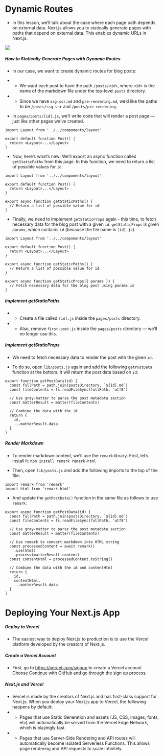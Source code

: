 # Dynamic Routes

- In this lesson, we’ll talk about the case where each page path depends on external data. Next.js allows you to statically generate pages with paths that depend on external data. This enables dynamic URLs in Next.js.

![](https://nextjs.org/static/images/learn/dynamic-routes/page-path-external-data.png)

##### How to Statically Generate Pages with Dynamic Routes
- In our case, we want to create dynamic routes for blog posts:

- - We want each post to have the path `/posts/<id>`, where `<id>` is the name of the markdown file under the top-level `posts` directory.
- - Since we have `ssg-ssr.md` and `pre-rendering.md`, we’d like the paths to be `/posts/ssg-ssr` and `/posts/pre-rendering`.

- In `pages/posts/[id].js`, we’ll write code that will render a post page — just like other pages we’ve created.
```
import Layout from '../../components/layout'

export default function Post() {
  return <Layout>...</Layout>
}
```

- Now, here’s what’s new: We’ll export an async function called `getStaticPaths` from this page. In this function, we need to return a list of possible values for `id`.
```
import Layout from '../../components/layout'

export default function Post() {
  return <Layout>...</Layout>
}

export async function getStaticPaths() {
  // Return a list of possible value for id
}
```

- Finally, we need to implement `getStaticProps` again - this time, to fetch necessary data for the blog post with a given `id`. `getStaticProps` is given `params`, which contains `id` (because the file name is `[id].js`).
```
import Layout from '../../components/layout'

export default function Post() {
  return <Layout>...</Layout>
}

export async function getStaticPaths() {
  // Return a list of possible value for id
}

export async function getStaticProps({ params }) {
  // Fetch necessary data for the blog post using params.id
}
```

##### Implement getStaticPaths

- - Create a file called `[id].js` inside the `pages/posts` directory.
- - Also, remove `first-post.js` inside the `pages/posts` directory — we’ll no longer use this.

##### Implement getStaticProps
- We need to fetch necessary data to render the post with the given `id`.

- To do so, open `lib/posts.js` again and add the following `getPostData` function at the bottom. It will return the post data based on `id`:
```
export function getPostData(id) {
  const fullPath = path.join(postsDirectory, `${id}.md`)
  const fileContents = fs.readFileSync(fullPath, 'utf8')

  // Use gray-matter to parse the post metadata section
  const matterResult = matter(fileContents)

  // Combine the data with the id
  return {
    id,
    ...matterResult.data
  }
}
```

##### Render Markdown
- To render markdown content, we’ll use the `remark` library. First, let’s install it:
``npm install remark remark-html``

- Then, open `lib/posts.js` and add the following imports to the top of the file:
```
import remark from 'remark'
import html from 'remark-html'
```
- And update the `getPostData()` function in the same file as follows to use `remark`:
```
export async function getPostData(id) {
  const fullPath = path.join(postsDirectory, `${id}.md`)
  const fileContents = fs.readFileSync(fullPath, 'utf8')

  // Use gray-matter to parse the post metadata section
  const matterResult = matter(fileContents)

  // Use remark to convert markdown into HTML string
  const processedContent = await remark()
    .use(html)
    .process(matterResult.content)
  const contentHtml = processedContent.toString()

  // Combine the data with the id and contentHtml
  return {
    id,
    contentHtml,
    ...matterResult.data
  }
}
```


# Deploying Your Next.js App

##### Deploy to Vercel
- The easiest way to deploy Next.js to production is to use the Vercel platform developed by the creators of Next.js.

##### Create a Vercel Account
- First, go to https://vercel.com/signup to create a Vercel account. Choose Continue with GitHub and go through the sign up process.

##### Next.js and Vercel
- Vercel is made by the creators of Next.js and has first-class support for Next.js. When you deploy your Next.js app to Vercel, the following happens by default:
- - Pages that use Static Generation and assets (JS, CSS, images, fonts, etc) will automatically be served from the Vercel Edge Network, which is blazingly fast.
- - Pages that use Server-Side Rendering and API routes will automatically become isolated Serverless Functions. This allows page rendering and API requests to scale infinitely.